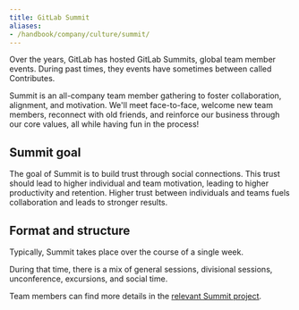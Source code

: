 ```yaml
---
title: GitLab Summit
aliases:
- /handbook/company/culture/summit/
---
```


Over the years, GitLab has hosted GitLab Summits, global team member events. During past times, they events have sometimes between called Contributes.

Summit is an all-company team member gathering to foster collaboration, alignment, and motivation. We'll meet face-to-face, welcome new team members, reconnect with old friends, and reinforce our business through our core values, all while having fun in the process!

## Summit goal

The goal of Summit is to build trust through social connections. This trust should lead to higher individual and team motivation, leading to higher productivity and retention. Higher trust between individuals and teams fuels collaboration and leads to stronger results.

## Format and structure

Typically, Summit takes place over the course of a single week.

During that time, there is a mix of general sessions, divisional sessions, unconference, excursions, and social time.

Team members can find more details in the [relevant Summit project](https://gitlab.com/gitlab-com/marketing/corporate_marketing/contribute).
